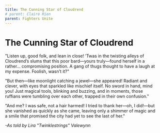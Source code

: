 ```yaml
---
title: The Cunning Star of Cloudrend
# parent: Claire Rien
parent: Fighters Unite
---
```


# The Cunning Star of Cloudrend

"Listen up, good folk, and lean in close! ’Twas in the twisting alleys of Cloudrend’s slums that this poor bard—yours truly—found herself in a rather… compromising position. A gang of thugs thought to have a laugh at my expense. Foolish, wasn’t it?"

"But then—like moonlight catching a jewel—she appeared! Radiant and clever, with eyes that sparkled like mischief itself. No sword in hand, mind you! Just magical tools, blinking and buzzing, and in moments, those ruffians were tumbling over each other, trapped in their own confusion."

"And me? I was safe, not a hair harmed! I tried to thank her—oh, I did!—but she vanished as quickly as she came, leaving only a shimmer of magic and a smile that promised the city had yet to see the last of her."

*-As told by Lira "Twinklestrings" Valewynn*